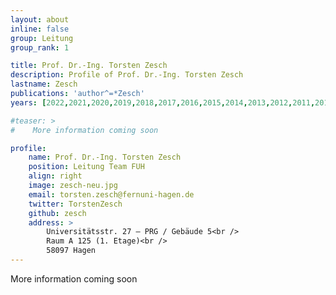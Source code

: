 ```yaml
---
layout: about
inline: false
group: Leitung
group_rank: 1

title: Prof. Dr.-Ing. Torsten Zesch
description: Profile of Prof. Dr.-Ing. Torsten Zesch
lastname: Zesch
publications: 'author^=*Zesch'
years: [2022,2021,2020,2019,2018,2017,2016,2015,2014,2013,2012,2011,2010,2009,2008,2007,2006]

#teaser: >
#    More information coming soon

profile:
    name: Prof. Dr.-Ing. Torsten Zesch
    position: Leitung Team FUH
    align: right
    image: zesch-neu.jpg
    email: torsten.zesch@fernuni-hagen.de
    twitter: TorstenZesch
    github: zesch
    address: >
        Universitätsstr. 27 – PRG / Gebäude 5<br />
        Raum A 125 (1. Etage)<br />
        58097 Hagen
---
```


More information coming soon
